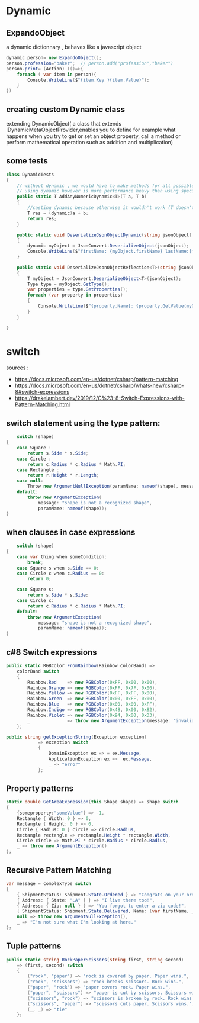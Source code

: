 # Dynamic

## ExpandoObject

a dynamic dictionnary , behaves like a javascript object

```c#
dynamic person= new ExpandoObject();
person.profession="baker";  // person.add("profession","baker")
person.print= (Action) (()=>{
    foreach ( var item in person){
        Console.WriteLine($"{item.Key }{item.Value}");
    }
})
```

## creating custom Dynamic class

extending DynamicObject( a class that extends IDynamicMetaObjectProvider,enables you to define for example what happens when you try to get or set an object property, call a method or perform mathematical operation such as addition and multiplication)

## some tests

```c#
class DynamicTests
{
    // without dynamic , we would have to make methods for all possible value types (int , float ,decimal etc)
    // using dynamic however is more performance heavy than using specific types
    public static T AddAnyNumericDynamic<T>(T a, T b)
    {
        //casting dynamic because otherwise it wouldn't work (T doesn't know what to do with the plus Operand)
        T res = (dynamic)a + b;
        return res;
    }

    public static void DeserializeJsonObjectDynamic(string jsonObject)
    {
        dynamic myObject = JsonConvert.DeserializeObject(jsonObject);
        Console.WriteLine($"firstName: {myObject.firstName} lastName:{myObject.lastName}");
    }

    public static void DeserializeJsonObjectReflection<T>(string jsonObject)
    {
        T myObject = JsonConvert.DeserializeObject<T>(jsonObject);
        Type type = myObject.GetType();
        var properties = type.GetProperties();
        foreach (var property in properties)
        {
            Console.WriteLine($"{property.Name}: {property.GetValue(myObject)} ");
        }
    }

}
```

# switch

sources :

- https://docs.microsoft.com/en-us/dotnet/csharp/pattern-matching
- https://docs.microsoft.com/en-us/dotnet/csharp/whats-new/csharp-8#switch-expressions
- https://drakelambert.dev/2019/12/C%23-8-Switch-Expressions-with-Pattern-Matching.html

## switch statement using the type pattern:

```c#
    switch (shape)
{
    case Square :
        return s.Side * s.Side;
    case Circle :
        return c.Radius * c.Radius * Math.PI;
    case Rectangle :
        return r.Height * r.Length;
    case null:
        Throw new ArgumentNullException(paramName: nameof(shape), message: "Shape must not be null");
    default:
        throw new ArgumentException(
            message: "shape is not a recognized shape",
            paramName: nameof(shape));
}
```

## when clauses in case expressions

```c#
    switch (shape)
{
    case var thing when someCondition:
        break;
    case Square s when s.Side == 0:
    case Circle c when c.Radius == 0:
        return 0;

    case Square s:
        return s.Side * s.Side;
    case Circle c:
        return c.Radius * c.Radius * Math.PI;
    default:
        throw new ArgumentException(
            message: "shape is not a recognized shape",
            paramName: nameof(shape));
}
```

## c#8 Switch expressions

```c#
public static RGBColor FromRainbow(Rainbow colorBand) =>
    colorBand switch
    {
        Rainbow.Red    => new RGBColor(0xFF, 0x00, 0x00),
        Rainbow.Orange => new RGBColor(0xFF, 0x7F, 0x00),
        Rainbow.Yellow => new RGBColor(0xFF, 0xFF, 0x00),
        Rainbow.Green  => new RGBColor(0x00, 0xFF, 0x00),
        Rainbow.Blue   => new RGBColor(0x00, 0x00, 0xFF),
        Rainbow.Indigo => new RGBColor(0x4B, 0x00, 0x82),
        Rainbow.Violet => new RGBColor(0x94, 0x00, 0xD3),
        _              => throw new ArgumentException(message: "invalid enum value", paramName: nameof(colorBand)),
    };

public string getExceptionString(Exception exception)
            => exception switch
            {
                DomainException ex => = ex.Message,
                ApplicationException ex =>  ex.Message,
                _ => "error"
            };

```

## Property patterns

```c#
static double GetAreaExpression(this Shape shape) => shape switch
{
    {someproperty:"someValue"} => -1,
    Rectangle { Width: 0 } => 0,
    Rectangle { Height: 0 } => 0,
    Circle { Radius: 0 } circle => circle.Radius,
    Rectangle rectangle => rectangle.Height * rectangle.Width,
    Circle circle => Math.PI * circle.Radius * circle.Radius,
    _ => throw new ArgumentException()
};
```

## Recursive Pattern Matching

```c#
var message = complexType switch
{
    { ShipmentStatus: Shipment.State.Ordered } => "Congrats on your order!",
    { Address: { State: "LA" } } => "I live there too!",
    { Address: { Zip: null } } => "You forgot to enter a zip code!",
    { ShipmentStatus: Shipment.State.Delivered, Name: (var firstName, _) } => $"Enjoy your package {firstName}!",
    null => throw new ArgumentNullException(),
    _ => "I'm not sure what I'm looking at here."
};
```

## Tuple patterns

```c#
public static string RockPaperScissors(string first, string second)
    => (first, second) switch
    {
        ("rock", "paper") => "rock is covered by paper. Paper wins.",
        ("rock", "scissors") => "rock breaks scissors. Rock wins.",
        ("paper", "rock") => "paper covers rock. Paper wins.",
        ("paper", "scissors") => "paper is cut by scissors. Scissors wins.",
        ("scissors", "rock") => "scissors is broken by rock. Rock wins.",
        ("scissors", "paper") => "scissors cuts paper. Scissors wins.",
        (_, _) => "tie"
    };
```
